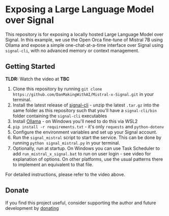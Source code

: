 # Exposing a Large Language Model over Signal

This repository is for exposing a locally hosted Large Language Model over Signal. In this example, we use the Open Orca fine-tune of Mistral 7B using Ollama and expose a simple one-chat-at-a-time interface over Signal using `signal-cli`, with no advanced memory or context management.


## Getting Started

**TLDR:** Watch the video at **TBC**

1. Clone this repository by running `git clone https://github.com/DanMakingWithAI/Mistral-x-Signal.git` in your terminal.
2. Install the latest release of [signal-cli](https://github.com/AsamK/signal-cli) - unzip the latest `.tar.gz` into the same folder as this repository such that you'll have a `signal-cli/bin` folder containing the `signal-cli` executables
3. Install [Ollama](https://github.com/jmorganca/ollama) - on Windows you'll need to do this via WSL2
4. `pip install -r requirements.txt` - it's only `requests` and `python-dotenv`
5. Configure the environment variables and set up your Signal account.
6. Run the `signal_mistral` script to start the service. This can be done by running `python signal_mistral.py` in your terminal.
7. Optionally, run at startup. On Windows you can use Task Scheduler to add `run_mistral_x_signal.bat` to run on user login - see video for explanation of options. On other platforms, use the usual patterns there to implement an equivalent to that file.

For detailed instructions, please refer to the video above.


## Donate

If you find this project useful, consider supporting the author and future development by [donating](https://ko-fi.com/DanMakingWithAI)

